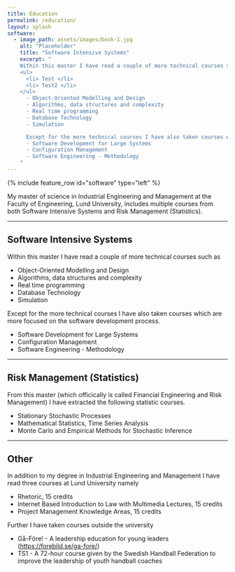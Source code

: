 ```yaml
---
title: Education
permalink: /education/
layout: splash
software:
  - image_path: assets/images/book-1.jpg
    alt: "Placeholder"
    title: "Software Intensive Systems"
    excerpt: "
    Within this master I have read a couple of more technical courses such as  <br/>
    <ul>
      <li> Test </li>
      <li> Test2 </li>
    </ul>
      - Object-Oriented Modelling and Design 
      - Algorithms, data structures and complexity
      - Real time programming
      - Database Technology
      - Simulation 

      Except for the more technical courses I have also taken courses which are more focused on the software development process.
      - Software Development for Large Systems
      - Configuration Management 
      - Software Engineering - Methodology
    "
---
```

{% include feature_row id="software" type="left" %}

My master of science in Industrial Engineering and Management at the Faculty of Engineering, Lund University, includes multiple courses from both Software Intensive Systems and Risk Management (Statistics). 

---

## Software Intensive Systems 
Within this master I have read a couple of more technical courses such as 
- Object-Oriented Modelling and Design 
- Algorithms, data structures and complexity
- Real time programming
- Database Technology
- Simulation 

Except for the more technical courses I have also taken courses which are more focused on the software development process.
- Software Development for Large Systems
- Configuration Management 
- Software Engineering - Methodology

---

## Risk Management (Statistics)
From this master (which officically is called Financial Engineering and Risk Management) I have extracted the following statistic courses. 
- Stationary Stochastic Processes
- Mathematical Statistics, Time Series Analysis
- Monte Carlo and Empirical Methods for Stochastic Inference

---

## Other 
In addition to my degree in Industrial Engineering and Management I have read three courses at Lund University namely
- Rhetoric, 15 credits
- Internet Based Introduction to Law with Multimedia Lectures, 15 credits
- Project Management Knowledge Areas, 15 credits

Further I have taken courses outside the university 
- Gå-Före! - A leadership education for young leaders (https://forebild.se/ga-fore/) 
- TS1 - A 72-hour course given by the Swedish Handball Federation to improve the leadership of youth handball coaches
